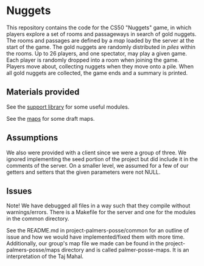 # Nuggets

This repository contains the code for the CS50 "Nuggets" game, in which players explore a set of rooms and passageways in search of gold nuggets.
The rooms and passages are defined by a *map* loaded by the server at the start of the game.
The gold nuggets are randomly distributed in *piles* within the rooms.
Up to 26 players, and one spectator, may play a given game.
Each player is randomly dropped into a room when joining the game.
Players move about, collecting nuggets when they move onto a pile.
When all gold nuggets are collected, the game ends and a summary is printed.

## Materials provided

See the [support library](support/README.md) for some useful modules.

See the [maps](maps/README.md) for some draft maps.

## Assumptions

We also were provided with a client since we were a group of three. 
We  ignored implementing the seed portion of the project but did include it in the comments of the server. 
On a smaller level, we assumed for a few of our getters and setters that the given parameters were not NULL. 

## Issues
Note! We have debugged all files in a way such that they compile without warnings/errors. There is a Makefile for the server and one for the modules in the common directory. 

See the README.md in project-palmers-posse/common for an outline of issue and how we would have implemented/fixed them with more time.
Additionally, our group's map file we made can be found in the project-palmers-posse/maps directory and is called palmer-posse-maps. It is an interpretation of the Taj Mahal.
